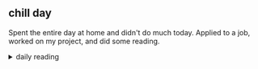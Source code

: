 ## chill day

Spent the entire day at home and didn't do much today. Applied to a job, worked on my project, and did some reading.

<details markdown="1">
<summary>daily reading</summary>

| {{ page.date | date: "%B %-d, %Y" }} |
| :-------------: |
| [Deut. 4; Ps. 86-87; Isa. 32; Rev. 2]({% link pages/Bible-year-1.md %}) |
| [WCF 4; WLC 21-29; WSC 13-19]({% link pages/westminster-month-1.md %}) |

</details>